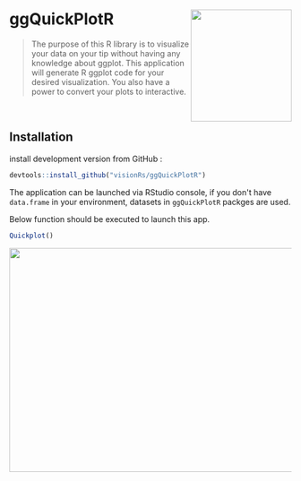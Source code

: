 # ggQuickPlotR <img src="https://github.com/visionRs/ggQuickPlotR/blob/master/hexsticker-f.png" width="180" height="200" align="right"/>
> The purpose of this R library is to visualize your data on your tip without having any knowledge about ggplot. This application will generate R ggplot code for your desired visualization. You also have a power to convert your plots to interactive.
<br> 

## Installation

install development version from GitHub :

```r
devtools::install_github("visionRs/ggQuickPlotR")
```

The application can be launched via RStudio console, if you don't have `data.frame` in your environment, datasets in `ggQuickPlotR` packges are used.

Below function should be executed to launch this app.

```r
Quickplot()

```


<img src="https://github.com/visionRs/ggQuickPlotR/blob/master/ezgif.com-video-to-apng.png" width="1200" height="400" />
